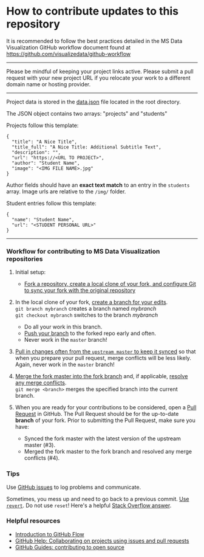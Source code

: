 # How to contribute updates to this repository

It is recommended to follow the best practices detailed in the MS Data Visualization GitHub workflow document found at https://github.com/visualizedata/github-workflow

---

Please be mindful of keeping your project links active. Please submit a pull request with your new project URL if you relocate your work to a different domain name or hosting provider.

---

Project data is stored in the [data.json](./data.json) file located in the root directory.

The JSON object contains two arrays: "projects" and "students"

Projects follow this template:

```
{
  "title": "A Nice Title",
  "title_full": "A Nice Title: Additional Subtitle Text",
  "description": "",
  "url": "https://<URL TO PROJECT>",
  "author": "Student Name",
  "image": "<IMG FILE NAME>.jpg"
}
```

Author fields should have an **exact text match** to an entry in the `students` array.
Image urls are relative to the `/img/` folder.

Student entries follow this template:

```
{
  "name": "Student Name",
  "url": "<STUDENT PERSONAL URL>"
}
```

---

### Workflow for contributing to MS Data Visualization repositories

1. Initial setup:

   - [Fork a repository, create a local clone of your fork, and configure Git to sync your fork with the original repository](https://help.github.com/articles/fork-a-repo/)

2. In the local clone of your fork, [create a branch for your edits](https://git-scm.com/book/en/v2/Git-Branching-Basic-Branching-and-Merging).  
   `git branch mybranch` creates a branch named _mybranch_  
   `git checkout mybranch` switches to the branch _mybranch_

   - Do all your work in this branch.
   - [Push your branch](https://help.github.com/articles/pushing-to-a-remote/) to the forked repo early and often.
   - Never work in the `master` branch!

3. [Pull in changes often from the `upstream master` to keep it synced](https://help.github.com/articles/syncing-a-fork/) so that when you prepare your pull request, merge conflicts will be less likely. Again, never work in the `master` branch!

4. [Merge the fork master into the fork branch](https://stackoverflow.com/a/16957483) and, if applicable, [resolve any merge conflicts](https://help.github.com/articles/resolving-a-merge-conflict-using-the-command-line/).  
   `git merge <branch>` merges the specified branch into the current branch.

5. When you are ready for your contributions to be considered, open a [Pull Request](https://help.github.com/articles/creating-a-pull-request/) in GitHub. The Pull Request should be for the up-to-date **branch** of your fork. Prior to submitting the Pull Request, make sure you have:
   - Synced the fork master with the latest version of the upstream master (#3).
   - Merged the fork master to the fork branch and resolved any merge conflicts (#4).

### Tips

Use [GitHub issues](https://guides.github.com/features/issues/) to log problems and communicate.

Sometimes, you mess up and need to go back to a previous commit. [Use `revert`](https://www.atlassian.com/git/tutorials/undoing-changes/git-checkout). Do not use `reset`! Here's a helpful [Stack Overflow answer](http://stackoverflow.com/questions/4114095/how-to-revert-git-repository-to-a-previous-commit).

### Helpful resources

- [Introduction to GitHub Flow](https://guides.github.com/introduction/flow/)
- [GitHub Help: Collaborating on projects using issues and pull requests](https://help.github.com/categories/collaborating-on-projects-using-issues-and-pull-requests/)
- [GitHub Guides: contributing to open source](https://guides.github.com/activities/contributing-to-open-source/)
